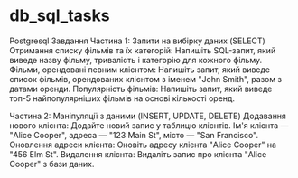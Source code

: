 # db_sql_tasks
Postgresql
Завдання Частина 1: Запити на вибірку даних (SELECT) Отримання списку фільмів та їх категорій: Напишіть SQL-запит, який виведе назву фільму, тривалість і категорію для кожного фільму. Фільми, орендовані певним клієнтом: Напишіть запит, який виведе список фільмів, орендованих клієнтом з іменем "John Smith", разом з датами оренди. Популярність фільмів: Напишіть запит, який виведе топ-5 найпопулярніших фільмів на основі кількості оренд.

Частина 2: Маніпуляції з даними (INSERT, UPDATE, DELETE) Додавання нового клієнта: Додайте новий запис у таблицю клієнтів. Ім'я клієнта — "Alice Cooper", адреса — "123 Main St", місто — "San Francisco". Оновлення адреси клієнта: Оновіть адресу клієнта "Alice Cooper" на "456 Elm St". Видалення клієнта: Видаліть запис про клієнта "Alice Cooper" з бази даних.
